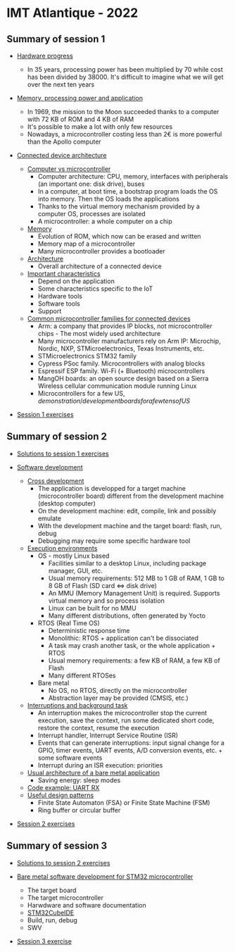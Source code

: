 # IMT Atlantique - 2022

## Summary of session 1

* [Hardware progress](https://pascalbod.github.io/iot-en-presentation/connectedDevice.html#/device-2)
    * In 35 years, processing power has been multiplied by 70 while cost has been divided by 38000. It's difficult to imagine what we will get over the next ten years
* [Memory, processing power and application](https://pascalbod.github.io/iot-en-presentation/connectedDevice.html#/device-3)
  * In 1969, the mission to the Moon succeeded thanks to a computer with 72 KB of ROM and 4 KB of RAM
  * It's possible to make a lot with only few resources
  * Nowadays, a microcontroller costing less than 2€ is more powerful than the Apollo computer
* [Connected device architecture](https://pascalbod.github.io/iot-en-presentation/connectedDevice.html#/device-4)
  * [Computer vs microcontroller](https://pascalbod.github.io/iot-en-presentation/connectedDevice.html#/4/1)
    * Computer architecture: CPU, memory, interfaces with peripherals (an important one: disk drive), buses
    * In a computer, at boot time, a bootstrap program loads the OS into memory. Then the OS loads the applications
    * Thanks to the virtual memory mechanism provided by a computer OS, processes are isolated
    * A microcontroller: a whole computer on a chip
  * [Memory](https://pascalbod.github.io/iot-en-presentation/connectedDevice.html#/4/6)
    * Evolution of ROM, which now can be erased and written
    * Memory map of a microcontroller
    * Many microcontroller provides a bootloader
  * [Architecture](https://pascalbod.github.io/iot-en-presentation/connectedDevice.html#/4/9)
    * Overall architecture of a connected device
  * [Important characteristics](https://pascalbod.github.io/iot-en-presentation/connectedDevice.html#/4/11)
    * Depend on the application
    * Some characteristics specific to the IoT
    * Hardware tools
    * Software tools
    * Support
  * [Common microcontroller families for connected devices](https://pascalbod.github.io/iot-en-presentation/connectedDevice.html#/4/16)
    * Arm: a company that provides IP blocks, not microcontroller chips - The most widely used architecture
    * Many microcontroller manufacturers rely on Arm IP: Microchip, Nordic, NXP, STMicroelectronics, Texas Instruments, etc.
    * STMicroelectronics STM32 family
    * Cypress PSoc family. Microcontrollers with analog blocks
    * Espressif ESP family. Wi-Fi (+ Bluetooth) microcontrollers
    * MangOH boards: an open source design based on a Sierra Wireless cellular communication module running Linux
    * Microcontrollers for a few US$, demonstration/development boards for a few tens of US$

* [Session 1 exercises](session1Exercises.md)

## Summary of session 2

* [Solutions to session 1 exercises](https://github.com/PascalBod/IMTAtlantique-2022/tree/main/session1Solutions)
* [Software development](https://pascalbod.github.io/iot-en-presentation/connectedDevice.html#/device-7)
  * [Cross development](https://pascalbod.github.io/iot-en-presentation/connectedDevice.html#/7/1)
    * The application is developped for a target machine (microcontroller board) different from the development machine (desktop computer)
    * On the development machine: edit, compile, link and possibly emulate
    * With the development machine and the target board: flash, run, debug
    * Debugging may require some specific hardware tool
  * [Execution environments](https://pascalbod.github.io/iot-en-presentation/connectedDevice.html#/7/5)
    * OS - mostly Linux based
      * Facilities similar to a desktop Linux, including package manager, GUI, etc.
      * Usual memory requirements: 512 MB to 1 GB of RAM, 1 GB to 8 GB of Flash (SD card <=> disk drive)
      * An MMU (Memory Management Unit) is required. Supports virtual memory and so process isolation
      * Linux can be built for no MMU
      * Many different distributions, often generated by Yocto
    * RTOS (Real Time OS)
      * Deterministic response time
      * Monolithic: RTOS + application can't be dissociated
      * A task may crash another task, or the whole application + RTOS
      * Usual memory requirements: a few KB of RAM, a few KB of Flash
      * Many different RTOSes
    * Bare metal
      * No OS, no RTOS, directly on the microcontroller
      * Abstraction layer may be provided (CMSIS, etc.)
  * [Interruptions and background task](https://pascalbod.github.io/iot-en-presentation/connectedDevice.html#/7/23)
    * An interruption makes the microcontroller stop the current execution, save the context, run some dedicated short code, restore the context, resume the execution
    * Interrupt handler, Interrupt Service Routine (ISR)
    * Events that can generate interruptions: input signal change for a GPIO, timer events, UART events, A/D conversion events, etc. + some software events
    * Interrupt during an ISR execution: priorities
  * [Usual architecture of a bare metal application](https://pascalbod.github.io/iot-en-presentation/connectedDevice.html#/7/36)
    * Saving energy: sleep modes
  * [Code example: UART RX](https://pascalbod.github.io/iot-en-presentation/connectedDevice.html#/7/47)
  * [Useful design patterns](https://pascalbod.github.io/iot-en-presentation/connectedDevice.html#/7/54)
    * Finite State Automaton (FSA) or Finite State Machine (FSM)
    * Ring buffer or circular buffer

* [Session 2 exercises](session2Exercises.md)

## Summary of session 3

* [Solutions to session 2 exercises](https://github.com/PascalBod/IMTAtlantique-2022/tree/main/session2Solutions)
* [Bare metal software development for STM32 microcontroller](https://pascalbod.github.io/stm32-dev-en-presentation/)
  * The target board
  * The target microcontroller
  * Harwdware and software documentation
  * [STM32CubeIDE](https://pascalbod.github.io/stm32-dev-en-presentation/#/21)
  * Build, run, debug
  * SWV

* [Session 3 exercise](https://github.com/PascalBod/IMTAtlantique-2022/blob/main/session3Exercises.md)
